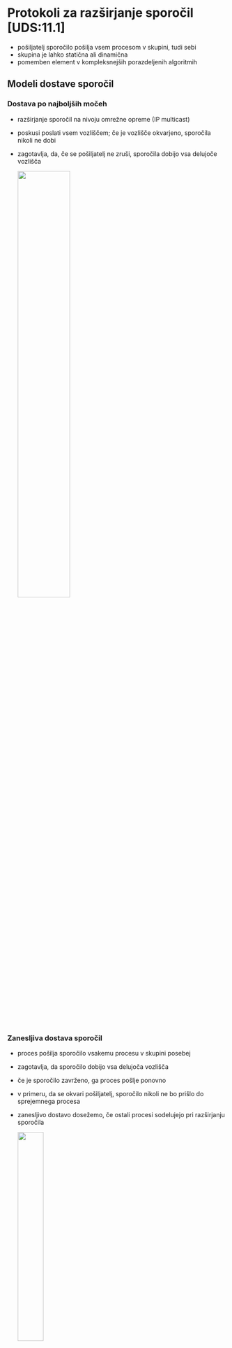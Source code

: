 # Protokoli za razširjanje sporočil [UDS:11.1]

- pošiljatelj sporočilo pošilja vsem procesom v skupini, tudi sebi
- skupina je lahko statična ali dinamična
- pomemben element v kompleksnejših porazdeljenih algoritmih

## Modeli dostave sporočil

### Dostava po najboljših močeh

- razširjanje sporočil na nivoju omrežne opreme (IP multicast)
- poskusi poslati vsem vozliščem; če je vozlišče okvarjeno, sporočila nikoli ne dobi
- zagotavlja, da, če se pošiljatelj ne zruši, sporočila dobijo vsa delujoče vozlišča

  <img src="slike/razsirjanje-po-najboljsih-moceh.png" width="50%" />

### Zanesljiva dostava sporočil

- proces pošilja sporočilo vsakemu procesu v skupini posebej
- zagotavlja, da sporočilo dobijo vsa delujoča vozlišča
- če je sporočilo zavrženo, ga proces pošlje ponovno
- v primeru, da se okvari pošiljatelj, sporočilo nikoli ne bo prišlo do sprejemnega procesa
- zanesljivo dostavo dosežemo, če ostali procesi sodelujejo pri razširjanju sporočila

  <img src="slike/nedostavljeno-sporocilo.png" width="35%" />

#### Nestrpno razširjanje (*angl.* eager)

- ko proces prvič prejme sporočilo, ga prepošlje vsem ostalim procesom
- zelo neučinkovito: $n$ procesov, vsak prejme $n-1$ enakih sporočil, zahtevnost $O(n^2)$

  <img src="slike/razsirjanje-nestrpno.png" width="50%" />

#### Razširjanje z govoricami (*angl.* gossip)

- skupina epidemičnih protokolov
- ko proces prvič prejme sporočilo, ga prepošlje podanemu številu naključno izbranih procesom (tipično trem)
- protokoli ne zagotavljajo popolnoma zanesljive dostave
- verjetnost, da sporočilo ne bo dostavljeno vsem vozliščem, je zelo majhna
- zahtevnost $O(n)$, bistveno bolj učinkovito od nestrpne različice

  <img src="slike/razsirjanje-govorice.png" width="70%" />

## Vrstni red dostave

- različne zahteve glede vrstnega reda dostave sporočil
- ogrodje za razširjanje sporočil
  - aplikacija na procesu pošiljatelju pokliče funkcijo za razširjanje sporočil
  - funkcija za razširjanje sporočil pošlje sporočila ostalim procesom (prejemnikom), vsakemu posebej
  - ko sprejemni proces sprejme sporočilo, ga funkcija za razširjanje posreduje aplikaciji prejemnika
  - odvisno od zahtev algoritma glede vrstnega reda dostave sporočil, lahko med sprejemom sporočila in posredovanjem aplikaciji nastane večja zakasnitev

  <img src="slike/dostava-sporocil.png" width="70%" />

### Modeli

#### Razširjanje FIFO

- *angl.* first-in-first-out
- najosnovnejši protokol
- sporočila, ki jih pošilja posamezen proces, morajo biti vsem procesom dostavljena v enakem vrstnem redu, kot so bila poslana
- vrstni red sporočil, ki jih pošiljajo različna vozlišča, je poljuben
- primer
  - veljavni vrstni red: ($m_1$, $m_2$, $m_3$), ($m_1$, $m_3$, $m_2$) ali ($m_2$, $m_1$, $m_3$)
  - vzročnost na sliki ne velja, saj proces $C$ sprejme $m_2$ prej, kot $m_1$

  <img src="slike/razsirjanje-fifo.png" width="45%"/>

#### Vzročno razširjanje

- *angl.* causal broadcast
- dopolnjeno razširjanje FIFO
  - sporočilo iz poljubnega procesa, ki je bilo poslano pred sporočilom iz drugega poljubnega procesa, mora biti vsem procesom dostavljeno prej
  - v primeru, da sta bili sporočili poslanih hkrati, vrstni red dostave ni pomemben
- na zgornji sliki: proces $C$ bo moral zadržati sporočilo $m_2$ dokler ne sprejme sporočila $m_1$
- primer vzročnega razširjanja
  - procesa $A$ in $B$ oddajata hkrati sporočili $m_3$ in $m_2$, zato sta vrstna reda dostave ($m_1$, $m_2$, $m_3$) in ($m_1$, $m_3$, $m_2$) oba pravilna

  <img src="slike/razsirjanje-vzrocno.png" width="45%"/>

#### Popolnoma urejeno razširjanje

- *angl.* total order broadcast
- zahteva, da so sporočila vsem procesom dostavljena v enakem vrstnem redu
- vrstni red dostave sporočil je poljuben
- primer popolnoma urejenega razširjanja

  <img src="slike/razsirjanje-urejeno.png" width="100%"/>

#### Popolnoma urejeno razširjanje FIFO

- zlitje popolnoma urejenega razširjanja in razširjanja FIFO
- sporočila morajo biti vsem procesom dostavljena v enakem vrstnem redu (popolnoma urejeno razširjanje)
- sporočila, poslana iz posameznega procesa, morajo biti na vse procese dostavljena v istem vrstnem redu, kot so bila poslana (razširjanje FIFO)

### Hierarhija modelov razširjanja

<img src="slike/razsirjanje-hierarhija.png" width="50%" />

### Algoritmi

#### Algoritem za razširjanje FIFO

- psevdokoda

  ```go
  // inicializacija procesa
  sent = 0
  delivered = [0, 0, ..., 0]
  buffer = []
  // proces i pošilja sporočilo m
  if send {
    msg = {i, sent, m}
    channel <- msg
    sent++
  }
  // proces i prejme sporočilo 
  if recv {
    msg = <- channel        // msg = {j, sent_j, m_j}
    buffer = append(buffer, msg)
    for {k, delivered[k], m} in buffer {
      application <- m
      buffer = remove(buffer, {k, delivered[k], m})
      delivered[k]++
    }
  }
  ```

  - lokalne strukture
    - `sent` je število sporočil, ki jih je poslal proces `i`
    - `delivered[j]` hrani število sporočil, ki jih je proces `i` prejel od procesa `j`
    - `buffer` hrani sporočila dokler jih algoritem ne posreduje aplikaciji
  - pošiljanje
    - vsako sporočilo `{i, sent, m}` je označeno z oznako pošiljatelja (`i`), zaporedno številko poslanega sporočila (`sent`) in vsebino (`m`)
  - sprejem
    - sporočilo damo v tabelo `buffer`
    - v tabeli pogledamo, če ima sporočilo od kateregakoli pošiljatelja (`k`) pričakovano zaporedno številko `delivered[k]`
    - če obstaja, sporočilo posredujemo aplikaciji, ga izbrišemo iz tabele in povečamo pričakovano zaporedno številko naslednjega sporočila

#### Algoritem za vzročno razširjanje

- algoritem podoben algoritmu FIFO
- namesto štetja prejetih sporočil vpeljemo sistem, podoben vektorski uri (vektorska ura šteje dogodke in sporočila, tu štejemo samo prejeta sporočila)
- psevdokoda

  ```go
  // inicializacija procesa
  sent = 0
  delivered = [0, 0, ..., 0]
  buffer = []
  // proces i pošilja sporočilo m
  if send {
    counters = delivered
    counters[i] = sent
    msg = {i, counters, m}
    channel <- msg
    sent++
  }
  // proces i prejme sporočilo 
  if recv {
    msg = <- channel    // msg = {j, counters_j, m_j}
    buffer = append(buffer, msg)
    for {k, c, m} in buffer && c <= delivered {
      application <- m
      buffer = remove(buffer, {k, c, m})
      delivered[k]++
    }
  }
  ```

  - v sporočilu ne pošiljamo zaporedne številke ampak vektor vseh števcev (`counters`)
    - vektor števcev najprej nastavimo na `delivered`, ki šteje koliko sporočil smo prejeli od drugih procesov; s tem poskrbimo, da bodo vsa do zdaj prejeta sporočila, posredovana aplikaciji pred zdaj oddajanim sporočilom
    - lasten števec nastavimo na število oddanih sporočil; s tem zagotovimo, da bomo ohranjali vrstni red (FIFO) med sporočili, ki jih pošilja izbrani proces
  - sporočilo posredujemo aplikaciji samo v primeru, ko velja `c <= delivered` - vsak števec v `c` je manjši ali enak istoležnemu števcu v `delivered`; primerjava je resnična samo v primeru, ko so bila aplikaciji že posredovana vsa predhodna sporočila
  - posodobimo števec pošiljatelja sporočila, ki smo ga posredovali aplikaciji

#### Popolnoma urejeno razširjanje in popolnoma urejeno razširjanje FIFO

- pristop z enim voditeljem
  - sporočilo, ki ga proces želi razširiti med ostale, pošlje voditelju
  - uporabimo algoritem razširjanja FIFO
  - nimamo rešitve, če voditelj odpove
  - kako varno spremeniti voditelja?
  - ta pristop bomo pogledali pri replikaciji podatkov
- pristop z Lamportovo uro
  - ni enega voditelja
  - vsakemu sporočilu za posodobitev shrambe dodamo vrednost Lamportove ure
  - sporočila dostavljamo glede na vrednost Lamportove ure
    - sporočilo dostavimo aplikaciji samo, če so ga vsi vključeni procesi potrdili
    - proces $P_j$ pošlje potrditev procesu $P_i$ le če
      - $P_j$ ni poslal sporočila ostalim procesom
      - $P_j$ je posodobil svojo shrambo
      - Lamportova ura procesa $P_j$ je večja od Lamportove ure procesa $P_i$
  - kako ugotoviti, da smo videli vsa predhodna sporočila?
    - če smo od vseh procesov prejeli sporočila z večjimi časovnimi žigi
    - če je en proces odpovedal, sporočila ne bomo dobili ...
- oba pristopa odpovesta ob odpovedi enega procesa
